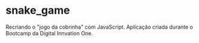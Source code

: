 # snake_game
Recriando o "jogo da cobrinha" com JavaScript. Aplicação criada durante o Bootcamp da Digital Innvation One.
